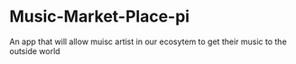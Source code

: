 # Music-Market-Place-pi
An app that will allow muisc artist in our ecosytem to get their music to the outside world
